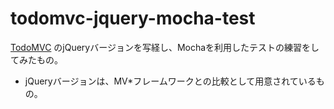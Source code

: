 todomvc-jquery-mocha-test
=========================

[TodoMVC](http://todomvc.com/) のjQueryバージョンを写経し、Mochaを利用したテストの練習をしてみたもの。

* jQueryバージョンは、MV*フレームワークとの比較として用意されているもの。
